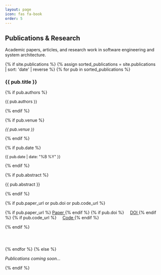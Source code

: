 ```yaml
---
layout: page
icon: fas fa-book
order: 5
---
```


## Publications & Research

Academic papers, articles, and research work in software engineering and system architecture.

{% if site.publications %}
  {% assign sorted_publications = site.publications | sort: 'date' | reverse %}
  {% for pub in sorted_publications %}
<div class="publication-item" style="margin-bottom: 2rem; padding-bottom: 1.5rem; border-bottom: 1px solid var(--border-color);">
  <h3>
    {{ pub.title }}
  </h3>
  
  {% if pub.authors %}
  <p style="font-size: 0.95em; color: var(--text-muted-color);">
    <i class="fas fa-users"></i> {{ pub.authors }}
  </p>
  {% endif %}
  
  {% if pub.venue %}
  <p style="font-size: 0.95em; font-style: italic;">
    {{ pub.venue }}
  </p>
  {% endif %}
  
  {% if pub.date %}
  <p class="text-muted" style="font-size: 0.9em;">
    <i class="far fa-calendar"></i> {{ pub.date | date: "%B %Y" }}
  </p>
  {% endif %}
  
  {% if pub.abstract %}
  <p>{{ pub.abstract }}</p>
  {% endif %}
  
  {% if pub.paper_url or pub.doi or pub.code_url %}
  <p>
    {% if pub.paper_url %}
      <a href="{{ pub.paper_url }}" target="_blank">
        <i class="fas fa-file-pdf"></i> Paper
      </a>
    {% endif %}
    {% if pub.doi %}
      <a href="https://doi.org/{{ pub.doi }}" target="_blank" style="margin-left: 1rem;">
        <i class="fas fa-link"></i> DOI
      </a>
    {% endif %}
    {% if pub.code_url %}
      <a href="{{ pub.code_url }}" target="_blank" style="margin-left: 1rem;">
        <i class="fab fa-github"></i> Code
      </a>
    {% endif %}
  </p>
  {% endif %}
</div>
  {% endfor %}
{% else %}
  <p class="text-muted"><em>Publications coming soon...</em></p>
{% endif %}
